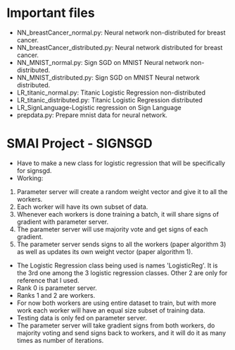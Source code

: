 # Important files
- NN_breastCancer_normal.py: Neural network non-distributed for breast cancer.
- NN_breastCancer_distributed.py: Neural network distributed for breast cancer.
- NN_MNIST_normal.py: Sign SGD on MNIST Neural network non-distributed.
- NN_MNIST_distributed.py: Sign SGD on MNIST Neural network distributed.
- LR_titanic_normal.py: Titanic Logistic Regression non-distributed
- LR_titanic_distributed.py: Titanic Logistic Regression distributed
- LR_SignLanguage-Logistic regression on Sign Language
- prepdata.py: Prepare mnist data for neural network.

# SMAI Project - SIGNSGD
- Have to make a new class for logistic regression that will be specifically for signsgd.
- Working:
1. Parameter server will create a random weight vector and give it to all the workers.
2. Each worker will have its own subset of data.
3. Whenever each workers is done training a batch, it will share signs of gradient with parameter server.
4. The parameter server will use majority vote and get signs of each gradient.
5. The parameter server sends signs to all the workers (paper algorithm 3) as well as updates its own weight vector (paper algorithm 1).
- The Logistic Regression class being used is names 'LogisticReg'. It is the 3rd one among the 3 logistic regression classes. Other 2 are only for reference that I used.
- Rank 0 is parameter server.
- Ranks 1 and 2 are workers.
- For now both workers are using entire dataset to train, but with more work each worker will have an equal size subset of training data.
- Testing data is only fed on parameter server.
- The parameter server will take gradient signs from both workers, do majority voting and send signs back to workers, and it will do it as many times as number of iterations.
